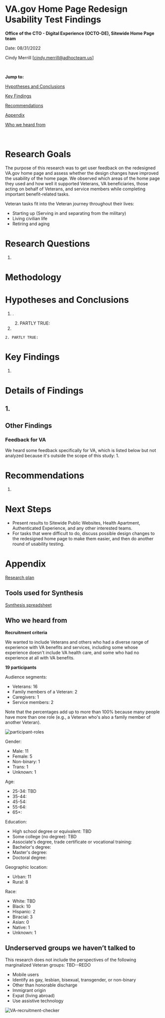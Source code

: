 # VA.gov Home Page Redesign Usability Test Findings 

**Office of the CTO - Digital Experience (OCTO-DE), Sitewide Home Page team**

Date: 08/31/2022

Cindy Merrill [cindy.merrill@adhocteam.us]

<br>

**Jump to:**

[Hypotheses and Conclusions](https://github.com/department-of-veterans-affairs/va.gov-team/new/master/products/public-websites/home-page/research/redesign-usability#hypotheses-and-conclusions)

[Key Findings](https://github.com/department-of-veterans-affairs/va.gov-team/new/master/products/public-websites/home-page/research/redesign-usability#key-findings)

[Recommendations](https://github.com/department-of-veterans-affairs/va.gov-team/new/master/products/public-websites/home-page/research/redesign-usability#recommendations)

[Appendix](https://github.com/department-of-veterans-affairs/va.gov-team/new/master/products/public-websites/home-page/research/redesign-usability#appendix)

[Who we heard from](https://github.com/department-of-veterans-affairs/va.gov-team/new/master/products/public-websites/home-page/research/redesign-usability#who-we-heard-from)

<br>

# Research Goals
The purpose of this research was to get user feedback on the redesigned VA.gov home page and assess whether the design changes have improved the usability of the home page. We observed which areas of the home page they used and how well it supported Veterans, VA beneficiaries, those acting on behalf of Veterans, and service members while completing important benefit-related tasks.

Veteran tasks fit into the Veteran journey throughout their lives:

- Starting up (Serving in and separating from the military)
- Living civilian life
- Retiring and aging

# Research Questions
1.  

# Methodology 
 
# Hypotheses and Conclusions

1. .

    2. PARTLY TRUE: 
3. 

    2. PARTLY TRUE: 
   

# Key Findings

1. 


# Details of Findings 

## 1. 


## Other Findings


### Feedback for VA

We heard some feedback specifically for VA, which is listed below but not analyzed because it's outside the scope of this study:
1.   

# Recommendations
1. 

# Next Steps

- Present results to Sitewide Public Websites, Health Apartment, Authenticated Experience, and any other interested teams.
- For tasks that were difficult to do, discuss possible design changes to the redesigned home page to make them easier, and then do another round of usability testing.

# Appendix

[Research plan]()


## Tools used for Synthesis

[Synthesis spreadsheet]()


## Who we heard from 

**Recruitment criteria**

We wanted to include Veterans and others who had a diverse range of experience with VA benefits and services, including some whose experience doesn't include VA health care, and some who had no experience at all with VA benefits.

**19 participants** 

Audience segments:
* Veterans:  16
* Family members of a Veteran: 2 
* Caregivers: 1
* Service members: 2

Note that the percentages add up to more than 100% because many people have more than one role (e.g., a Veteran who's also a family member of another Veteran).

![participant-roles]()

Gender:
* Male:      11
* Female:     5
* Non-binary: 1
* Trans:      1
* Unknown:    1


Age: 
* 25-34: TBD
* 35-44: 
* 45-54: 
* 55-64: 
* 65+:   


Education: 
* High school degree or equivalent: TBD
* Some college (no degree): TBD
* Associate's degree, trade certificate or vocational training: 
* Bachelor's degree: 
* Master's degree: 
* Doctoral degree:


Geographic location:
* Urban: 11
* Rural: 8


Race:
* White: TBD
* Black: 10
* Hispanic: 2 
* Biracial: 3
* Asian: 0
* Native: 1
* Unknown: 1


## Underserved groups we haven’t talked to 

This research does not include the perspectives of the following marginalized Veteran groups:
TBD--REDO
* Mobile users
* Identify as gay, lesbian, bisexual, transgender, or non-binary
* Other than honorable discharge
* Immigrant origin
* Expat (living abroad)
* Use assistive technology

![VA-recruitment-checker]()
